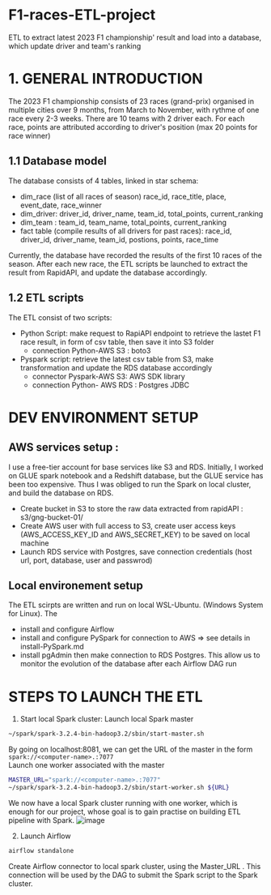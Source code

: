 # F1-races-ETL-project
ETL to extract latest 2023 F1 championship' result and load into a database, which update driver and team's ranking

# 1. GENERAL INTRODUCTION
The 2023 F1 championship consists of 23 races (grand-prix) organised in multiple cities over 9 months, from March to November, with rythme of one race every 2-3 weeks. There are 10 teams with 2 driver each. For each race, points are attributed according to driver's position (max 20 points for race winner)

## 1.1 Database model
The database consists of 4 tables, linked in star schema:
+ dim_race (list of all races of season) race_id, race_title, place, event_date, race_winner
+ dim_driver: driver_id, driver_name, team_id, total_points, current_ranking
+ dim_team : team_id, team_name, total_points, current_ranking
+ fact table (compile results of all drivers for past races): race_id, driver_id, driver_name, team_id, postions, points, race_time

Currently, the database have recorded the results of the first 10 races of the season. After each new race, the ETL scripts be launched to extract the result from RapidAPI, and update the database accordingly. 

## 1.2 ETL scripts
The ETL consist of two scripts:
- Python Script: make request to RapiAPI endpoint to retrieve the lastet F1 race result,  in form of csv table, then save it into S3 folder
    + connection Python-AWS S3 : boto3
- Pyspark script: retrieve the latest csv table from S3, make transformation and update the RDS database accordingly
    + connector Pyspark-AWS S3: AWS SDK library
    + connection Python- AWS RDS : Postgres JDBC



# DEV ENVIRONMENT SETUP
## AWS services setup : 
I use a free-tier account for base services like S3 and RDS.  Initially, I worked on GLUE spark notebook and a Redshift database, but the GLUE service has been too expensive.  Thus I was obliged to run the Spark on local cluster, and build the database on RDS.
  
+ Create bucket in S3 to store the raw data extracted from rapidAPI : s3/gng-bucket-01/ 
+ Create AWS user with full access to S3, create user access keys  (AWS_ACCESS_KEY_ID and AWS_SECRET_KEY) to be saved on local machine
+ Launch RDS service with Postgres, save connection credentials (host url, port, database, user and passwrod)

## Local environement setup
The ETL scirpts are written and run on local WSL-Ubuntu. (Windows System for Linux). The 
+ install and configure Airflow
+ install and configure PySpark for connection to AWS => see details in install-PySpark.md
+ install pgAdmin then make connection to RDS Postgres. This allow us to monitor the evolution of the database after each Airflow DAG run
  
# STEPS TO LAUNCH THE ETL
1. Start local Spark cluster:
Launch local Spark master
```bash
~/spark/spark-3.2.4-bin-hadoop3.2/sbin/start-master.sh
```
By going on localhost:8081, we can get the URL of the master in the form  ```spark://<computer-name>.:7077``` \
Launch one worker associated with the master
```bash
MASTER_URL="spark://<computer-name>.:7077"
~/spark/spark-3.2.4-bin-hadoop3.2/sbin/start-worker.sh ${URL}
```
We now have a local Spark cluster running with one worker, which is enough for our project, whose goal is to gain practise on building ETL pipeline with Spark.
![image](https://github.com/giangNguyen2007/F1-races-ETL-project/assets/146067036/489fe49c-a9e9-4a85-87bd-1c2ea23921c4)

2. Launch Airflow
```bash
airflow standalone
```
Create Airflow connector to local spark cluster, using the Master_URL . This connection will be used by the DAG to submit the Spark script to the Spark cluster.


